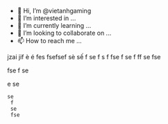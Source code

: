 - 👋 Hi, I’m @vietanhgaming
- 👀 I’m interested in ...
- 🌱 I’m currently learning ...
- 💞️ I’m looking to collaborate on ...
- 📫 How to reach me ...

<!---
vietanhgaming/vietanhgaming is a ✨ special ✨ repository because its `README.md` (this file) appears on your GitHub profile.
You can click the Preview link to take a look at your changes.
--->
jzai jif
è 
é
fes 
fsefsef sè
sế 
f
se f
s
f fse
 f
 se
 f ff
 se 
 fse
 
  fse f
  se 
   
   e 
   se
    
    se
     f
     se 
     fse

